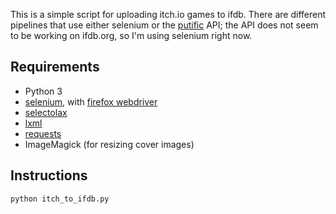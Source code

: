 This is a simple script for uploading itch.io games to ifdb. There are different pipelines that use either selenium or the [putific](https://ifdb.org/api/putific) API; the API does not seem to be working on ifdb.org, so I'm using selenium right now.

## Requirements

- Python 3
- [selenium](https://selenium-python.readthedocs.io/index.html), with [firefox webdriver](https://github.com/mozilla/geckodriver/releases)
- [selectolax](https://github.com/rushter/selectolax)
- [lxml](https://lxml.de/)
- [requests](https://requests.readthedocs.io/en/latest/)
- ImageMagick (for resizing cover images)

## Instructions

`python itch_to_ifdb.py`
